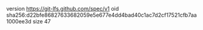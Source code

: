 version https://git-lfs.github.com/spec/v1
oid sha256:d22bfe86827633682059e5e677e4dd4bad40c1ac7d2cf17521cfb7aa1000ee3d
size 47
